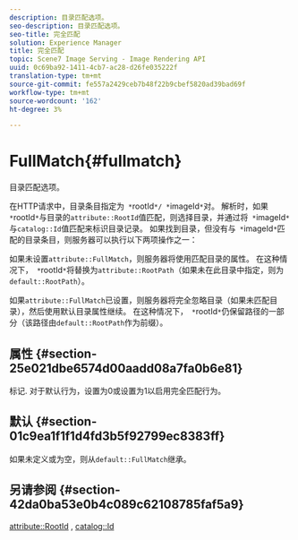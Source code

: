 ```yaml
---
description: 目录匹配选项。
seo-description: 目录匹配选项。
seo-title: 完全匹配
solution: Experience Manager
title: 完全匹配
topic: Scene7 Image Serving - Image Rendering API
uuid: 0c69ba92-1411-4cb7-ac28-d26fe035222f
translation-type: tm+mt
source-git-commit: fe557a2429ceb7b48f22b9cbef5820ad39bad69f
workflow-type: tm+mt
source-wordcount: '162'
ht-degree: 3%

---
```



# FullMatch{#fullmatch}

目录匹配选项。

在HTTP请求中，目录条目指定为` *`rootId`*/ *`imageId`*`对。 解析时，如果` *`rootId`*`与目录的`attribute::RootId`值匹配，则选择目录，并通过将` *`imageId`*`与`catalog::Id`值匹配来标识目录记录。 如果找到目录，但没有与` *`imageId`*`匹配的目录条目，则服务器可以执行以下两项操作之一：

如果未设置`attribute::FullMatch`，则服务器将使用匹配目录的属性。 在这种情况下，` *`rootId`*`将替换为`attribute::RootPath`（如果未在此目录中指定，则为`default::RootPath`）。

如果`attribute::FullMatch`已设置，则服务器将完全忽略目录（如果未匹配目录），然后使用默认目录属性继续。 在这种情况下，` *`rootId`*`仍保留路径的一部分（该路径由`default::RootPath`作为前缀）。

## 属性 {#section-25e021dbe6574d00aadd08a7fa0b6e81}

标记. 对于默认行为，设置为0或设置为1以启用完全匹配行为。

## 默认 {#section-01c9ea1f1f1d4fd3b5f92799ec8383ff}

如果未定义或为空，则从`default::FullMatch`继承。

## 另请参阅 {#section-42da0ba53e0b4c089c62108785faf5a9}

[attribute::RootId](../../../../../is-api/image-catalog/image-serving-api-ref/c-image-catalog-reference/c-attributes-reference/r-rootid.md#reference-13653312925e4a08b90f99961d53f546) ,  [catalog::Id](/help/aem-is-ir-api/is-api/image-catalog/image-serving-api-ref/c-image-catalog-reference/c-image-svg-data-reference/c-image-data-reference/r-id-cat.md)
